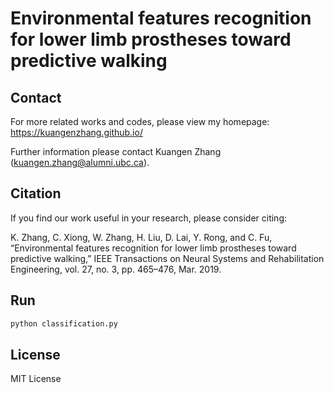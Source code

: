 ﻿# Environmental features recognition for lower limb prostheses toward predictive walking


## Contact

For more related works and codes, please view my homepage: https://kuangenzhang.github.io/

Further information please contact Kuangen Zhang (kuangen.zhang@alumni.ubc.ca).

## Citation
If you find our work useful in your research, please consider citing:

K. Zhang, C. Xiong, W. Zhang, H. Liu, D. Lai, Y. Rong, and C. Fu, “Environmental features recognition for lower limb prostheses toward predictive walking,” IEEE Transactions on Neural Systems and Rehabilitation Engineering, vol. 27, no. 3, pp. 465–476, Mar. 2019.

## Run
``` bash
python classification.py
```


## License
MIT License
